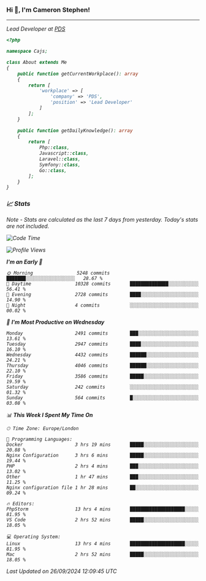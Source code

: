 ### Hi 👋, I'm Cameron Stephen!
<hr>
<p><em>Lead Developer at <a href="https://prindatasolutions.co.uk">PDS</a></p>


```php
<?php

namespace Cajs;

class About extends Me
{
    public function getCurrentWorkplace(): array
    {
        return [
            'workplace' => [
                'company' => 'PDS',
                'position' => 'Lead Developer'
            ]
        ];
    }

    public function getDailyKnowledge(): array
    {
        return [
            Php::class,
            Javascript::class,
            Laravel::class,
            Symfony::class,
            Go::class,
        ];
    }
}
```

### 📈 Stats
<p><em>Note - Stats are calculated as the last 7 days from yesterday. Today's stats are not included.</em></p>


<!--START_SECTION:waka-->
![Code Time](http://img.shields.io/badge/Code%20Time-3%2C965%20hrs%209%20mins-blue)

![Profile Views](http://img.shields.io/badge/Profile%20Views-0-blue)

**I'm an Early 🐤** 

```text
🌞 Morning                5248 commits        ███████░░░░░░░░░░░░░░░░░░   28.67 % 
🌆 Daytime                10328 commits       ██████████████░░░░░░░░░░░   56.41 % 
🌃 Evening                2728 commits        ████░░░░░░░░░░░░░░░░░░░░░   14.90 % 
🌙 Night                  4 commits           ░░░░░░░░░░░░░░░░░░░░░░░░░   00.02 % 
```
📅 **I'm Most Productive on Wednesday** 

```text
Monday                   2491 commits        ███░░░░░░░░░░░░░░░░░░░░░░   13.61 % 
Tuesday                  2947 commits        ████░░░░░░░░░░░░░░░░░░░░░   16.10 % 
Wednesday                4432 commits        ██████░░░░░░░░░░░░░░░░░░░   24.21 % 
Thursday                 4046 commits        ██████░░░░░░░░░░░░░░░░░░░   22.10 % 
Friday                   3586 commits        █████░░░░░░░░░░░░░░░░░░░░   19.59 % 
Saturday                 242 commits         ░░░░░░░░░░░░░░░░░░░░░░░░░   01.32 % 
Sunday                   564 commits         █░░░░░░░░░░░░░░░░░░░░░░░░   03.08 % 
```


📊 **This Week I Spent My Time On** 

```text
🕑︎ Time Zone: Europe/London

💬 Programming Languages: 
Docker                   3 hrs 19 mins       █████░░░░░░░░░░░░░░░░░░░░   20.88 % 
Nginx Configuration      3 hrs 6 mins        █████░░░░░░░░░░░░░░░░░░░░   19.44 % 
PHP                      2 hrs 4 mins        ███░░░░░░░░░░░░░░░░░░░░░░   13.02 % 
Other                    1 hr 47 mins        ███░░░░░░░░░░░░░░░░░░░░░░   11.25 % 
Nginx configuration file 1 hr 28 mins        ██░░░░░░░░░░░░░░░░░░░░░░░   09.24 % 

🔥 Editors: 
PhpStorm                 13 hrs 4 mins       ████████████████████░░░░░   81.95 % 
VS Code                  2 hrs 52 mins       █████░░░░░░░░░░░░░░░░░░░░   18.05 % 

💻 Operating System: 
Linux                    13 hrs 4 mins       ████████████████████░░░░░   81.95 % 
Mac                      2 hrs 52 mins       █████░░░░░░░░░░░░░░░░░░░░   18.05 % 
```


 Last Updated on 26/09/2024 12:09:45 UTC
<!--END_SECTION:waka-->
